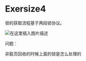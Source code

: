 # Exersize4

锁的获取流程基于两段锁协议。

![在这里插入图片描述](https://i-blog.csdnimg.cn/blog_migrate/22a83f5b3531c49c0053fba46e05e41d.png)

问题：

非脏页回收的时候上面的锁是怎么处理的